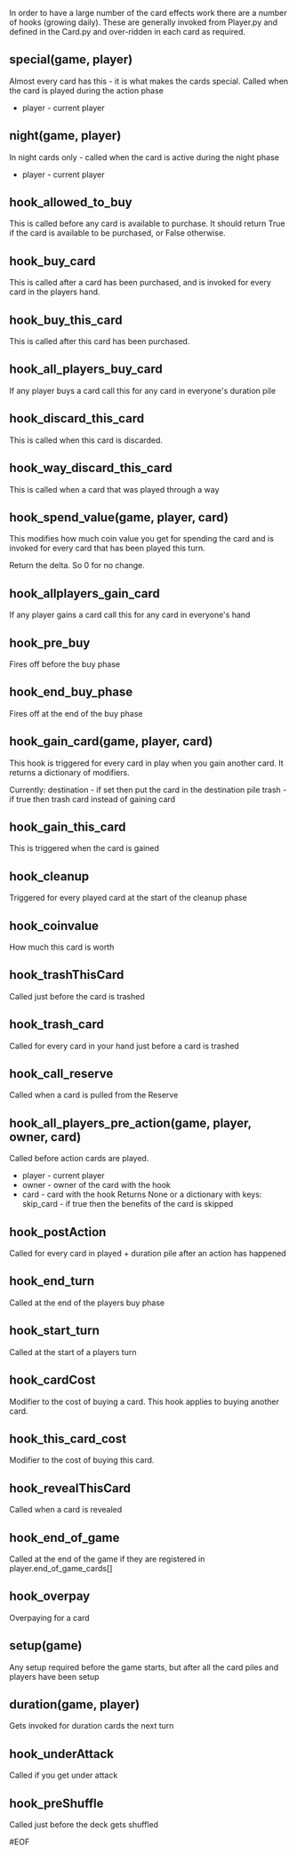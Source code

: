 In order to have a large number of the card effects work there are a number of hooks (growing daily).
These are generally invoked from Player.py and defined in the Card.py and over-ridden in each card as required.

special(game, player)
---------------------
Almost every card has this - it is what makes the cards special.
Called when the card is played during the action phase
* player - current player

night(game, player)
-------------------
In night cards only - called when the card is active during the night phase
* player - current player

hook_allowed_to_buy
----------------
This is called before any card is available to purchase.
It should return True if the card is available to be purchased, or False otherwise.

hook_buy_card
------------
This is called after a card has been purchased, and is invoked for
every card in the players hand.

hook_buy_this_card
------------------
This is called after this card has been purchased.

hook_all_players_buy_card
---------------
If any player buys a card call this for any card in everyone's duration pile


hook_discard_this_card
----------------------
This is called when this card is discarded.

hook_way_discard_this_card
--------------------------
This is called when a card that was played through a way

hook_spend_value(game, player, card)
-----------------------------------
This modifies how much coin value you get for spending the card and
is invoked for every card that has been played this turn.

Return the delta. So 0 for no change.

hook_allplayers_gain_card
---------------
If any player gains a card call this for any card in everyone's hand

hook_pre_buy
-----------
Fires off before the buy phase

hook_end_buy_phase
-----------
Fires off at the end of the buy phase

hook_gain_card(game, player, card)
-------------
This hook is triggered for every card in play when you gain
another card.
It returns a dictionary of modifiers.

Currently:
    destination - if set then put the card in the destination pile
    trash - if true then trash card instead of gaining card

hook_gain_this_card
-------------
This is triggered when the card is gained

hook_cleanup
------------
Triggered for every played card at the start of the cleanup phase

hook_coinvalue
--------------
How much this card is worth

hook_trashThisCard
--------------
Called just before the card is trashed

hook_trash_card
--------------
Called for every card in your hand just before a card is trashed

hook_call_reserve
--------------
Called when a card is pulled from the Reserve

hook_all_players_pre_action(game, player, owner, card)
----------------------------------------------------
Called before action cards are played.
* player - current player
* owner - owner of the card with the hook
* card - card with the hook
Returns None or a dictionary with keys:
    skip_card - if true then the benefits of the card is skipped

hook_postAction
---------------
Called for every card in played + duration pile after an action has happened

hook_end_turn
------------
Called at the end of the players buy phase

hook_start_turn
--------------
Called at the start of a players turn

hook_cardCost
------------
Modifier to the cost of buying a card. This hook applies to buying another card.

hook_this_card_cost
-----------------
Modifier to the cost of buying this card.

hook_revealThisCard
-----------------
Called when a card is revealed

hook_end_of_game
----------------
Called at the end of the game if they are registered in player.end_of_game_cards[]

hook_overpay
------------
Overpaying for a card

setup(game)
-----------
Any setup required before the game starts, but after all the card piles and players have been setup

duration(game, player)
----------------------
Gets invoked for duration cards the next turn

hook_underAttack
----------------
Called if you get under attack

hook_preShuffle
---------------
Called just before the deck gets shuffled

#EOF
